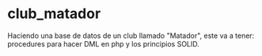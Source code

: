 # club_matador
Haciendo una base de datos de un club llamado "Matador", este va a tener: procedures para hacer DML en php y los principios SOLID.

